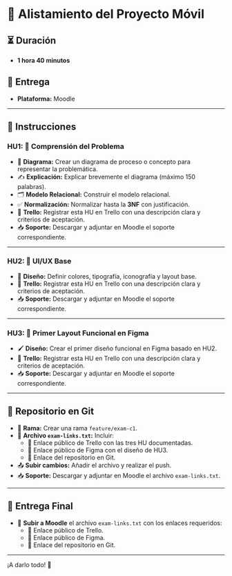 # 📝 Alistamiento del Proyecto Móvil

## ⏳ Duración
- **1 hora 40 minutos**

## 📩 Entrega
- **Plataforma:** Moodle

---

## 📌 Instrucciones

### HU1: 🧩 Comprensión del Problema
- 📌 **Diagrama:** Crear un diagrama de proceso o concepto para representar la problemática.
- ✍️ **Explicación:** Explicar brevemente el diagrama (máximo 150 palabras).
- 🗂️ **Modelo Relacional:** Construir el modelo relacional.
- ✅ **Normalización:** Normalizar hasta la **3NF** con justificación.
- 📌 **Trello:** Registrar esta HU en Trello con una descripción clara y criterios de aceptación.
- 📥 **Soporte:** Descargar y adjuntar en Moodle el soporte correspondiente.

---

### HU2: 🎨 UI/UX Base
- 🎨 **Diseño:** Definir colores, tipografía, iconografía y layout base.
- 📌 **Trello:** Registrar esta HU en Trello con una descripción clara y criterios de aceptación.
- 📥 **Soporte:** Descargar y adjuntar en Moodle el soporte correspondiente.

---

### HU3: 📐 Primer Layout Funcional en Figma
- 🖌️ **Diseño:** Crear el primer diseño funcional en Figma basado en HU2.
- 📌 **Trello:** Registrar esta HU en Trello con una descripción clara y criterios de aceptación.
- 📥 **Soporte:** Descargar y adjuntar en Moodle el soporte correspondiente.

---

## 📂 Repositorio en Git
- 🌿 **Rama:** Crear una rama `feature/exam-c1`.
- 📄 **Archivo `exam-links.txt`:** Incluir:
  - 🔗 Enlace público de Trello con las tres HU documentadas.
  - 🔗 Enlace público de Figma con el diseño de HU3.
  - 🔗 Enlace del repositorio en Git.
- 📤 **Subir cambios:** Añadir el archivo y realizar el push.
- 📥 **Soporte:** Descargar y adjuntar en Moodle el archivo `exam-links.txt`.

---

## 📜 Entrega Final
- 📄 **Subir a Moodle** el archivo `exam-links.txt` con los enlaces requeridos:
  - 🔗 Enlace público de Trello.
  - 🔗 Enlace público de Figma.
  - 🔗 Enlace del repositorio en Git.

---

¡A darlo todo! 🚀
